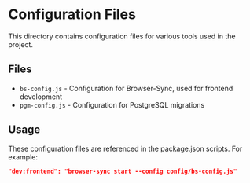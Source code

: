 # Configuration Files

This directory contains configuration files for various tools used in the project.

## Files

- `bs-config.js` - Configuration for Browser-Sync, used for frontend development
- `pgm-config.js` - Configuration for PostgreSQL migrations

## Usage

These configuration files are referenced in the package.json scripts. For example:

```json
"dev:frontend": "browser-sync start --config config/bs-config.js"
```
